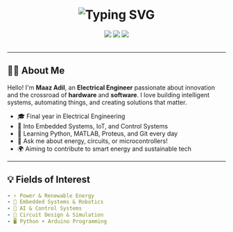 <h1 align="center">
  <img src="https://readme-typing-svg.herokuapp.com/?center=true&vCenter=true&multiline=true&lines=Hi,+I'm+Maaz+Adil;Electrical+Engineer+|+Tech+Enthusiast;Welcome+to+my+GitHub+profile!&font=Fira+Code&size=28&pause=1000&color=00F7FF" alt="Typing SVG" />
</h1>


<div align="center">
  <img src="https://img.shields.io/badge/Electrical%20Engineer-Tech-blue?style=for-the-badge&logo=google" />
  <img src="https://img.shields.io/badge/Open%20Source-Contributor-blueviolet?style=for-the-badge&logo=github" />
  <img src="https://img.shields.io/badge/Always%20Learning-💡-yellow?style=for-the-badge" />
</div>

<br />

---

## 🧑‍💼 About Me

Hello! I'm **Maaz Adil**, an **Electrical Engineer** passionate about innovation and the crossroad of **hardware** and **software**. I love building intelligent systems, automating things, and creating solutions that matter.

- 🎓 Final year in Electrical Engineering
- 🤖 Into Embedded Systems, IoT, and Control Systems
- 🌱 Learning Python, MATLAB, Proteus, and Git every day
- 💬 Ask me about energy, circuits, or microcontrollers!
- 🌍 Aiming to contribute to smart energy and sustainable tech

---

## 💡 Fields of Interest

```yaml
- ⚡ Power & Renewable Energy
- 🤖 Embedded Systems & Robotics
- 🧠 AI & Control Systems
- 🔧 Circuit Design & Simulation
- 🖥️ Python + Arduino Programming
